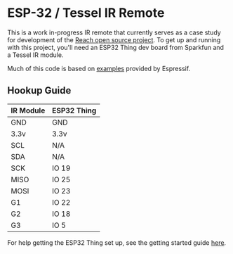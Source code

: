 ESP-32 / Tessel IR Remote
====================

This is a work in-progress IR remote that currently serves as a case study for development of the [Reach open source project](https://github.com/tessel/reach-wg).
To get up and running with this project, you'll need an ESP32 Thing dev board from Sparkfun and a Tessel IR module.

Much of this code is based on [examples](https://github.com/espressif/esp-idf/tree/master/examples) provided by Espressif.

## Hookup Guide
| IR Module | ESP32 Thing |
| --------- | ----------- |
| GND | GND |
| 3.3v | 3.3v |
| SCL | N/A |
| SDA | N/A |
| SCK | IO 19 |
| MISO | IO 25 |
| MOSI | IO 23 |
| G1 | IO 22 |
| G2 | IO 18 |
| G3 | IO 5 |

For help getting the ESP32 Thing set up, see the getting started guide [here](https://github.com/tessel/reach-wg/tree/master/firmware-esp32).
